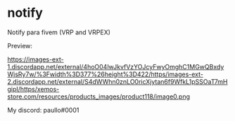 # notify
Notify para fivem (VRP and VRPEX)


Preview:

https://images-ext-1.discordapp.net/external/4hoO04lwJkvfVzYOJcyFwyOmghC1MGwQBxdyWjsRy7w/%3Fwidth%3D377%26height%3D422/https/images-ext-2.discordapp.net/external/S4dWWhn0znLO0ricXjytan6f9WfkL1pSSOaT7mHgipI/https/xemos-store.com/resources/products_images/product118/image0.png


My discord: paullo#0001

